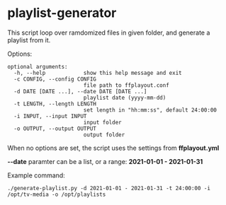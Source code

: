 # playlist-generator

This script loop over ramdomized files in given folder, and generate a playlist from it.


Options:

```
optional arguments:
  -h, --help            show this help message and exit
  -c CONFIG, --config CONFIG
                        file path to ffplayout.conf
  -d DATE [DATE ...], --date DATE [DATE ...]
                        playlist date (yyyy-mm-dd)
  -t LENGTH, --length LENGTH
                        set length in "hh:mm:ss", default 24:00:00
  -i INPUT, --input INPUT
                        input folder
  -o OUTPUT, --output OUTPUT
                        output folder

```

When no options are set, the script uses the settings from **ffplayout.yml**

**--date** paramter can be a list, or a range: **2021-01-01 - 2021-01-31**

Example command:

```
./generate-playlist.py -d 2021-01-01 - 2021-01-31 -t 24:00:00 -i /opt/tv-media -o /opt/playlists
```
